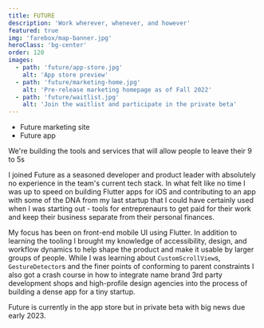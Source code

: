 ```yaml
---
title: FUTURE
description: 'Work wherever, whenever, and however'
featured: true
img: 'farebox/map-banner.jpg'
heroClass: 'bg-center'
order: 120
images: 
  - path: 'future/app-store.jpg'
    alt: 'App store preview'
  - path: 'future/marketing-home.jpg'
    alt: 'Pre-release marketing homepage as of Fall 2022'
  - path: 'future/waitlist.jpg'
    alt: 'Join the waitlist and participate in the private beta'
---
```


* <StyleLink href="https://www.future.work">Future marketing site</StyleLink>
* <StyleLink href="https://apps.apple.com/us/app/future-be-your-own-boss/id1573466860">Future app</StyleLink>

We're building the tools and services that will allow people to leave their 9 to 5s

<image-carousel :images="images"></image-carousel>

I joined Future as a seasoned developer and product leader with absolutely no experience in the team's current tech stack. In what felt like no time I was up to speed on building Flutter apps for iOS and contributing to an app with some of the DNA from my last startup that I could have certainly used when I was starting out - tools for entreprenaurs to get paid for their work and keep their business separate from their personal finances. 

My focus has been on front-end mobile UI using Flutter. In addition to learning the tooling I brought my knowledge of accessibility, design, and workflow dynamics to help shape the product and make it usable by larger groups of people. While I was learning about `CustomScrollView`s, `GestureDetector`s and the finer points of conforming to parent constraints I also got a crash course in how to integrate name brand 3rd party development shops and high-profile design agencies into the process of building a dense app for a tiny startup. 

Future is currently in the app store but in private beta with big news due early 2023.
